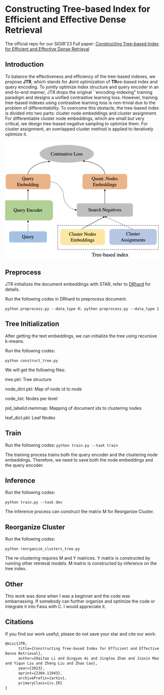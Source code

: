 <!--
 * @Author: lihaitao
 * @Date: 2023-06-07 10:01:54
 * @LastEditors: Do not edit
 * @LastEditTime: 2023-06-07 10:01:54
 * @FilePath: /lht/GitHub_code/JTR/README.md
-->

# Constructing Tree-based Index for Efficient and Effective Dense Retrieval

The official repo for our SIGIR'23 Full paper: [Constructing Tree-based Index for Efficient and Effective Dense Retrieval](https://arxiv.org/abs/2304.11943)

## Introduction

To balance the effectiveness and efficiency of the tree-based indexes, we propose **JTR**, which stands for **J**oint optimization of **TR**ee-based index and query encoding. To jointly optimize index structure and query encoder in an end-to-end manner, JTR drops the original ``encoding-indexing" training paradigm and designs a unified contrastive learning loss. However, training tree-based indexes using contrastive learning loss is non-trivial due to the problem of differentiability. To overcome this obstacle, the tree-based index is divided into two parts: cluster node embeddings and cluster assignment. For differentiable cluster node embeddings, which are small but very critical, we design tree-based negative sampling to optimize them. For cluster assignment, an overlapped cluster method is applied to iteratively optimize it.

![image](./figure/overflow.png)

## Preprocess

JTR initializes the document embeddings with STAR, refer to [DRhard](https://github.com/jingtaozhan/DRhard) for details.


Run the following codes in DRhard to preprocess document.

``
python preprocess.py --data_type 0; python preprocess.py --data_type 1
``


## Tree Initialization

After getting the text embeddings, we can initialize the tree using recursive k-means.

Run the following codes:

``
python construct_tree.py
``

We will get the following files:

tree.pkl: Tree structure

node_dict.pkl: Map of node id to node

node_list: Nodes per level

pid_labelid.memmap: Mapping of document ids to clustering nodes

leaf_dict.pkl: Leaf Nodes


## Train
Run the following codes:
``
python train.py --task train
``

The training process trains both the query encoder and the clustering node embeddings. Therefore, we need to save both the node embeddings and the query encoder.

## Inference

Run the following codes:

``
python train.py --task dev
``

The inference process can construct the matrix M for Reorganize Cluster.

## Reorganize Cluster

Run the following codes:

``
python reorganize_clusters_tree.py
``

The re-clustering requires M and Y matrices. Y matrix is constructed by running other retrieval models. M matrix is constructed by inference on the tree index.


## Other

This work was done when I was a beginner and the code was embarrassing. If somebody can further organize and optimize the code or integrate it into Faiss with C. I would appreciate it.

## Citations

If you find our work useful, please do not save your star and cite our work:

```
@misc{JTR,
      title={Constructing Tree-based Index for Efficient and Effective Dense Retrieval}, 
      author={Haitao Li and Qingyao Ai and Jingtao Zhan and Jiaxin Mao and Yiqun Liu and Zheng Liu and Zhao Cao},
      year={2023},
      eprint={2304.11943},
      archivePrefix={arXiv},
      primaryClass={cs.IR}
}
```